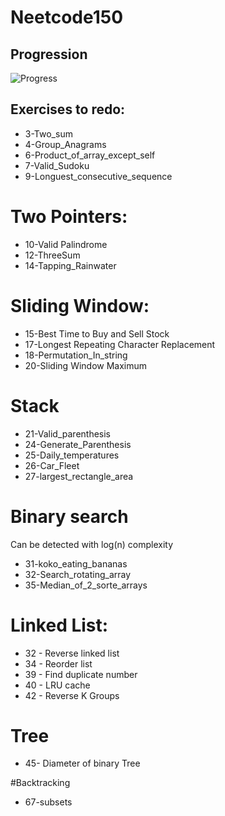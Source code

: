 # Neetcode150

## Progression

![Progress](https://progress-bar.dev/34/)

## Exercises to redo:

- 3-Two_sum
- 4-Group_Anagrams
- 6-Product_of_array_except_self
- 7-Valid_Sudoku
- 9-Longuest_consecutive_sequence

# Two Pointers:
- 10-Valid Palindrome
- 12-ThreeSum
- 14-Tapping_Rainwater

# Sliding Window:
- 15-Best Time to Buy and Sell Stock
- 17-Longest Repeating Character Replacement
- 18-Permutation_In_string
- 20-Sliding Window Maximum

# Stack
- 21-Valid_parenthesis
- 24-Generate_Parenthesis
- 25-Daily_temperatures
- 26-Car_Fleet
- 27-largest_rectangle_area

# Binary search
Can be detected with log(n) complexity
- 31-koko_eating_bananas
- 32-Search_rotating_array
- 35-Median_of_2_sorte_arrays


# Linked List:
- 32 - Reverse linked list
- 34 - Reorder list
- 39 - Find duplicate number
- 40 - LRU cache
- 42 - Reverse K Groups

# Tree
- 45- Diameter of binary Tree


#Backtracking
- 67-subsets